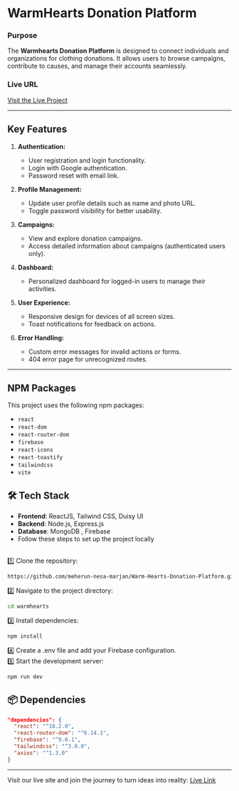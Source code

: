 # **WarmHearts Donation Platform**

### **Purpose**
The **Warmhearts Donation Platform** is designed to connect individuals and organizations for clothing donations. It allows users to browse campaigns, contribute to causes, and manage their accounts seamlessly.

### **Live URL**
[Visit the Live Project](https://warmhearts-app.netlify.app/)  


---

## **Key Features**
1. **Authentication:**
   - User registration and login functionality.
   - Login with Google authentication.
   - Password reset with email link.

2. **Profile Management:**
   - Update user profile details such as name and photo URL.
   - Toggle password visibility for better usability.

3. **Campaigns:**
   - View and explore donation campaigns.
   - Access detailed information about campaigns (authenticated users only).

4. **Dashboard:**
   - Personalized dashboard for logged-in users to manage their activities.

5. **User Experience:**
   - Responsive design for devices of all screen sizes.
   - Toast notifications for feedback on actions.

6. **Error Handling:**
   - Custom error messages for invalid actions or forms.
   - 404 error page for unrecognized routes.

---



## **NPM Packages**
This project uses the following npm packages:
- `react`
- `react-dom`
- `react-router-dom`
- `firebase`
- `react-icons`
- `react-toastify`
- `tailwindcss`
- `vite`

## 🛠️ Tech Stack
- **Frontend**: ReactJS, Tailwind CSS, Duisy UI
- **Backend**: Node.js, Express.js  
- **Database**: MongoDB , Firebase
- Follow these steps to set up the project locally
 <br>
1️⃣ Clone the repository:

```sh
https://github.com/meherun-nesa-marjan/Warm-Hearts-Donation-Platform.git
```
2️⃣ Navigate to the project directory:

```sh
cd warmhearts
```
3️⃣ Install dependencies:

```sh
npm install
```
4️⃣ Create a .env file and add your Firebase configuration.<br>
5️⃣ Start the development server:
```sh
npm run dev
```

## 📦 Dependencies
```json
"dependencies": {
  "react": "^18.2.0",
  "react-router-dom": "^6.14.1",
  "firebase": "^9.6.1",
  "tailwindcss": "^3.0.0",
  "axios": "^1.3.0"
}

```

---
Visit our live site and join the journey to turn ideas into reality: [Live Link](https://warmhearts-app.netlify.app/) 




